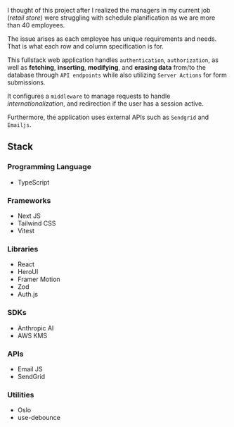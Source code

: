 I thought of this project after I realized the managers in my current job (*retail store*) were struggling with schedule planification as we are more than 40 employees.

The issue arises as each employee has unique requirements and needs. That is what each row and column specification is for.

This fullstack web application handles `authentication`, `authorization`, as well as **fetching**, **inserting**, **modifying**, and **erasing data** from/to the database through `API endpoints` while also utilizing `Server Actions` for form submissions.

It configures a `middleware` to manage requests to handle *internationalization*, and redirection if the user has a session active.

Furthermore, the application uses external APIs such as `Sendgrid` and `Emailjs`.

## Stack
### Programming Language
- TypeScript
### Frameworks
- Next JS
- Tailwind CSS
- Vitest
### Libraries
- React
- HeroUI
- Framer Motion
- Zod
- Auth.js
### SDKs
- Anthropic AI
- AWS KMS
### APIs
- Email JS
- SendGrid
### Utilities
- Oslo
- use-debounce
